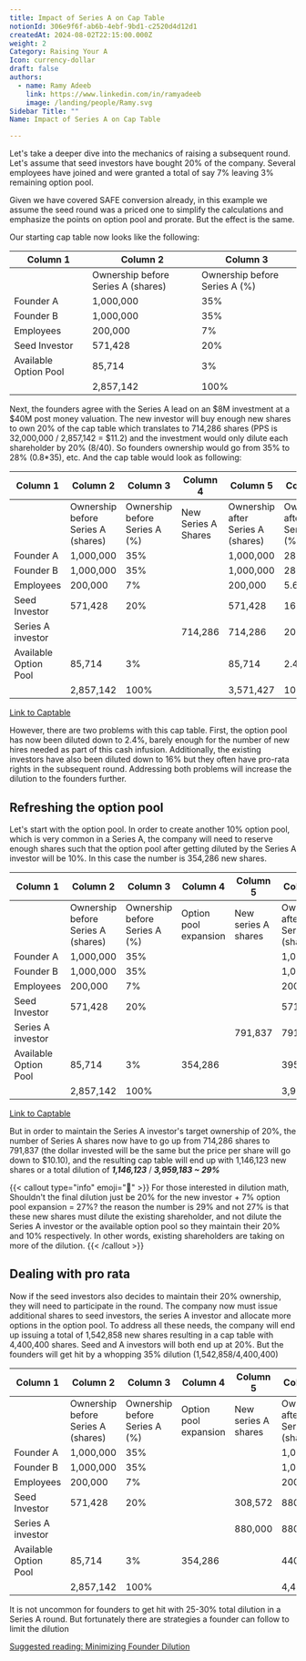 ```yaml
---
title: Impact of Series A on Cap Table
notionId: 306e9f6f-ab6b-4ebf-9bd1-c2520d4d12d1
createdAt: 2024-08-02T22:15:00.000Z
weight: 2
Category: Raising Your A
Icon: currency-dollar
draft: false
authors:
  - name: Ramy Adeeb
    link: https://www.linkedin.com/in/ramyadeeb
    image: /landing/people/Ramy.svg
Sidebar Title: ""
Name: Impact of Series A on Cap Table

---
```




Let's take a deeper dive into the mechanics of raising a subsequent round. Let's assume that seed investors have bought 20% of the company. Several employees have joined and were granted a total of say 7% leaving 3% remaining option pool.

Given we have covered SAFE conversion  already, in this example we assume the seed round was a priced one to simplify the calculations and emphasize the points on option pool and prorate. But the effect is the same.

Our starting cap table now looks like the following:

| Column 1 | Column 2 | Column 3 |
| --- | --- | --- |
|   | Ownership before Series A (shares) | Ownership before Series A (%) |
| Founder A | 1,000,000 | 35% |
| Founder B | 1,000,000 | 35% |
| Employees | 200,000 | 7% |
| Seed Investor | 571,428 | 20% |
| Available Option Pool | 85,714 | 3% |
|   | 2,857,142 | 100% |


Next, the founders agree with the Series A lead on an $8M investment at a $40M post money valuation. The new investor will buy enough new shares to own 20% of the cap table which translates to 714,286 shares (PPS is 32,000,000 / 2,857,142 = $11.2) and the investment would only dilute each shareholder by 20% (8/40). So founders ownership would go from 35% to 28% (0.8*35), etc. And the cap table would look as following:

| Column 1 | Column 2 | Column 3 | Column 4 | Column 5 | Column 6 |
| --- | --- | --- | --- | --- | --- |
|   | Ownership before Series A (shares) | Ownership before Series A (%) | New Series A Shares | Ownership after Series A (shares) | Ownership after Series A (%) |
| Founder A | 1,000,000 | 35% |   | 1,000,000 | 28% |
| Founder B | 1,000,000 | 35% |   | 1,000,000 | 28% |
| Employees | 200,000 | 7% |   | 200,000 | 5.6% |
| Seed Investor | 571,428 | 20% |   | 571,428 | 16% |
| Series A investor |   |   | 714,286 | 714,286 | 20% |
| Available Option Pool | 85,714 | 3% |   | 85,714 | 2.4% |
|   | 2,857,142 | 100% |   | 3,571,427 | 100% |


[Link to Captable](/docs/cap-table-worksheet/#AAN4IgTg9g7gIghgFziAXAbVASwCapABhABoQEBPABwFM8BjCAWwYgDtiQW4GaUQAxCAFcW2KmAAEARnYBnABZwwVGakn51GktBZj5mCqgwh5i5ao2aQ1MLSosEqgKwA6AMwAOACwA2SY48.fh6OAL5EoCZKKihqFvgk1rb2qpLOAEyOnp6uAOzu3gCc7mlpnu45YREKUeZxCWJJDijuzjk5kvmOBV0lfhkhALokcAA2I9AwVCNUCDwIYIJUlSA4eNIk5NR0jMxsJJzceALCohJpstVmMXHxINq6cvqGVabRsRb1NnZNrq5uvwDAYDlpEru9LIlvqhSm4vL5_HCgu4QZc3jdPo1VAVnO5ioU0pJJN5HJIMjlvINhmMJlMZnMFktwitcLwAJIyGSLbAAeQoCEwrBUG0oPBA9CYrHYB1F7M5VGw4l5_MFF1eqFu9zAegM6BeNRQt0hyQNKLVBoxUJNTNB0UNDUt.EpIFG41gtNmqHmi2Wq14OXYm1FMjEmDM.y4ooAyiHlOIAILiVksABuygQEDA7EwKbT3GN7nRdygOi1jx1RhtqByBQ6rm8FuNkmxBRbRTbhXwaQKPidLpp0w9KAAZqNgz6WSACgGRdsJXsOBG8NyEHIxOIAKIMCjjMhUMPGVHQupFkva54Hs1pY9GpredKha2HlBXj5We3GzzORw5AlIwIIh89SuF8IXfH5WjSAt8E8NoOkCfBkSGZ1qTdAd6W9JlfRANRpy2XhxV2KVF14aN5UTHMZHTTMSErFBv0kTxIK0YsHieXUL31ejGPcBsmibZxWyKLpBMcZFHzNLimLfL5G0_bxXHwHJRLbEpyRbU1OPabjePMZx5MKTxJDaTx8G8HJ8AKXsUMmNDPQZJ0KCUABZVgqDIVBXBAywkDAABzGYlQFFgZAABQgCARnVEhhEEYMeT5ILoncLiQiAA)

However, there are two problems with this cap table.  First, the option pool has now been diluted down to 2.4%, barely enough for the number of new hires needed as part of this cash infusion. Additionally, the existing investors have also been diluted down to 16% but they often have pro-rata rights in the subsequent round. Addressing both problems will increase the dilution to the founders further.

## Refreshing the option pool


Let's start with the option pool. In order to create another 10% option pool, which is very common in a Series A, the company will need to reserve enough shares such that the option pool after getting diluted by the Series A investor will be 10%.  In this case the number is 354,286 new shares.

| Column 1 | Column 2 | Column 3 | Column 4 | Column 5 | Column 6 | Column 7 |
| --- | --- | --- | --- | --- | --- | --- |
|   | Ownership before Series A (shares) | Ownership before Series A (%) | Option pool expansion | New series A shares | Ownership after Series A (shares) | Ownership after Series A (%) |
| Founder A | 1,000,000 | 35% |   |   | 1,000,000 | 25.26% |
| Founder B | 1,000,000 | 35% |   |   | 1,000,000 | 25.26% |
| Employees | 200,000 | 7% |   |   | 200,000 | 5.05% |
| Seed Investor | 571,428 | 20% |   |   | 571,428 | 14.43% |
| Series A investor |   |   |   | 791,837 | 791,837 | 20.00% |
| Available Option Pool | 85,714 | 3% | 354,286 |   | 395,918 | 10.00% |
|   | 2,857,142 | 100% |   |   | 3,959,183 | 100.00% |


[Link to Captable](/docs/cap-table-worksheet/#AAN4IgTg9g7gIghgFziAXAbVASwCapABhABoQEBPABwFM8BjCAWwYgDtiQW4GaUQAxCAFcW2KmAAEARnYBnABZwwVGakn51GktBZj5mCqgwh5i5ao2aQ1MLSosEqgKwA6AMwAOACwA2SY48.fh6OAL5EoCZKKihqFvgk1rb2qpLOAEyOnp6uAOzu3gCc7mlpnu45YREKUeZxCWJJDijuzjk5kvmOBV0lfhkhALokcAA2I9AwVCNUCDwIYIJUlSA4eNIk5NR0jMxsJJzceALCohJpstVmMXHxINq6cvqGVabRsRb1NnZNrq5uvwDAYDlpEru9LIlvqhSm4vL5_HCgu4QZc3jdPo1VAVnO5ioU0pJJN5HJIMjlvINhmMJlMZnMFktwitcLwAJIyGSLbAAeQoCEwrBUG0oPBA9CYrHYB1F7M5VGw4l5_MFF1eqFu9zAegM6BeNRQt0hyQNKLVBoxUJNTNB0UNDUt.EpIFG41gtNmqHmi2Wq14OXYm1FMjEmDM.y4ooAyiHlOIAILiVksABuygQEDA7EwKbT3GN7nRdygOi1jx1RhtqByBQ6rm8FuNkmxBRbRTbhXwaQKPidLpp0w9KAAZqNgz6WSACgGRdsJXsOBG8NyEHIxOIAKIMCjjMhUMPGVHQupFkva54Hs1pY9GpredKha2HlBXj5We3GzzORw5AlIwIIh89SuF8IXfH5WjSAt8E8NoOkCfBkSGZ1qTdAd6W9JlfRANRpy2XhxV2KVF14aN5UTHMZHTTMSErFBv0kTxIK0YsHieXUL31ejGPcBsmibZxWyKLpBMcZFHzNLimLfL5G0_bxXHwHJRLbEpyRbU1OPabjePMZx5MKTxJDaTx8G8HJ8AKXsUMmNDPQZJ0KCUABZVgqDIVBXBAywkDAABzGYlQFFgZAABQgCARnMEhhEEYMeT5ILoncLiQiAA)

But in order to maintain the Series A investor's target ownership of 20%, the number of Series A shares now have to go up from 714,286 shares to 791,837 (the dollar invested will be the same but the price per share will go down to $10.10), and the resulting cap table will end up with 1,146,123 new shares or a total dilution of  ***1,146,123*** / ***3,959,183 ~ 29%*** 

{{< callout type="info" emoji="📢" >}}
For those interested in dilution math, Shouldn't the final dilution just be 20% for the new investor + 7% option pool expansion = 27%? the reason the number is 29% and not 27% is that these new shares must dilute the existing shareholder, and not dilute the Series A investor or the available option pool so they maintain their 20% and 10% respectively.  In other words, existing shareholders are taking on more of the dilution.
{{< /callout >}}


## Dealing with pro rata


Now if the seed investors also decides to maintain their 20% ownership, they will need to participate in the round.  The company now must issue additional shares to seed investors, the series A investor and allocate more options in the option pool. To address all these needs, the company will end up issuing a total of 1,542,858 new shares resulting in a cap table with 4,400,400 shares.  Seed and A investors will both end up at 20%.  But the founders will get hit by a whopping 35% dilution (1,542,858/4,400,400)

| Column 1 | Column 2 | Column 3 | Column 4 | Column 5 | Column 6 | Column 7 |
| --- | --- | --- | --- | --- | --- | --- |
|   | Ownership before Series A (shares) | Ownership before Series A (%) | Option pool expansion | New series A shares | Ownership after Series A (shares) | Ownership after Series A (%) |
| Founder A | 1,000,000 | 35% |   |   | 1,000,000 | 22.73% |
| Founder B | 1,000,000 | 35% |   |   | 1,000,000 | 22.73% |
| Employees | 200,000 | 7% |   |   | 200,000 | 4.55% |
| Seed Investor | 571,428 | 20% |   | 308,572 | 880,000 | 20% |
| Series A investor |   |   |   | 880,000 | 880,000 | 20% |
| Available Option Pool | 85,714 | 3% | 354,286 |   | 440,000 | 10% |
|   | 2,857,142 | 100% |   |   | 4,400,000 | 100% |


It is not uncommon for founders to get hit with 25-30% total dilution in a Series A round. But fortunately there are strategies a founder can follow to limit the dilution

[Suggested reading: Minimizing Founder Dilution](/docs/founders-handbook/minimizing-founder-dilution/)
